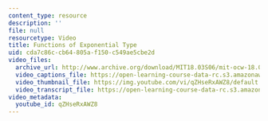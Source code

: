 ```yaml
---
content_type: resource
description: ''
file: null
resourcetype: Video
title: Functions of Exponential Type
uid: cda7c86c-cb64-805a-f150-c549ae5cbe2d
video_files:
  archive_url: http://www.archive.org/download/MIT18.03S06/mit-ocw-18.03-lec20-02apr2003-220k_512kb.mp4
  video_captions_file: https://open-learning-course-data-rc.s3.amazonaws.com/18-03sc-differential-equations-fall-2011/8f996519e26050148cbbc76178f54c2f_qZHseRxAWZ8.vtt
  video_thumbnail_file: https://img.youtube.com/vi/qZHseRxAWZ8/default.jpg
  video_transcript_file: https://open-learning-course-data-rc.s3.amazonaws.com/18-03sc-differential-equations-fall-2011/91793a4f975e1f31f6f60748187699b3_qZHseRxAWZ8.pdf
video_metadata:
  youtube_id: qZHseRxAWZ8
---
```

